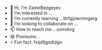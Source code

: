 - 👋 Hi, I’m ZamirBezgeyev
- 👀 I’m interested in ...
- 🌱 I’m currently learning ...ttrfgjoiermngerg
- 💞️ I’m looking to collaborate on ...
- 📫 How to reach me ...uoirokvg
- 😄 Pronouns: .
- ⚡ Fun fact: fvijdfjgsdrjigv
<!---
ZamirBezgeyev/ZamirBezgeyev is a ✨ special ✨ repository because its `README.md` (this file) appears on your GitHub profile.
You can click the Preview link to take a look at your changes.
--->
